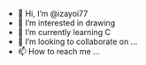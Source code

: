 - 👋 Hi, I’m @izayoi77
- 👀 I’m interested in drawing
- 🌱 I’m currently learning C
- 💞️ I’m looking to collaborate on ...
- 📫 How to reach me ...

<!---
izayoi/izayoi is a ✨ special ✨ repository because its `README.md` (this file) appears on your GitHub profile.
You can click the Preview link to take a look at your changes.
--->
